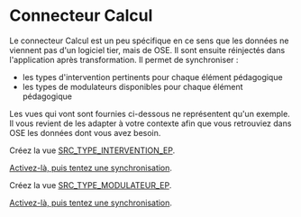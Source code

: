 # Connecteur Calcul

Le connecteur Calcul est un peu spécifique en ce sens que les données ne viennent pas d'un logiciel tier, mais de OSE.
Il sont ensuite réinjectés dans l'application après transformation.
Il permet de synchroniser :
  * les types d'intervention pertinents pour chaque élément pédagogique
  * les types de modulateurs disponibles pour chaque élément pédagogique

Les vues qui vont sont fournies ci-dessous ne représentent qu'un exemple. Il vous revient de les adapter à votre contexte afin que vous
retrouviez dans OSE les données dont vous avez besoin.


Créez la vue [SRC_TYPE_INTERVENTION_EP](SRC_TYPE_INTERVENTION_EP.sql).

[Activez-là, puis tentez une synchronisation](../activer-synchroniser.md).


Créez la vue [SRC_TYPE_MODULATEUR_EP](SRC_TYPE_MODULATEUR_EP.sql). 

[Activez-là, puis tentez une synchronisation](../activer-synchroniser.md).